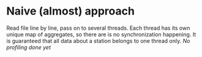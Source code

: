 # Naive (almost) approach

Read file line by line, pass on to several threads. Each thread has its own unique map of aggregates, so there are is no synchronization happening.
It is guaranteed that all data about a station belongs to one thread only.
*No profiling done yet*
